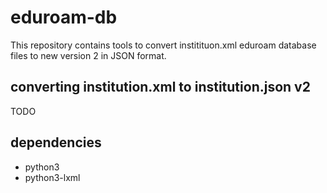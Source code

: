 # eduroam-db
This repository contains tools to convert institituon.xml eduroam database files
to new version 2 in JSON format.

## converting institution.xml to institution.json v2
TODO

## dependencies
- python3
- python3-lxml
